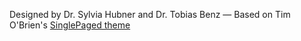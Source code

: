

Designed by Dr. Sylvia Hubner and Dr. Tobias Benz &mdash; Based on Tim O'Brien's [SinglePaged theme](https://github.com/t413/SinglePaged)
